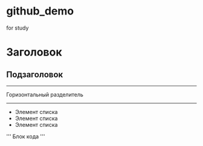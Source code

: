 # github_demo
for study



# Заголовок

## Подзаголовок

***
Горизонтальный разделитель
***

* Элемент списка
* Элемент списка
* Элемент списка

'''
Блок кода
'''
